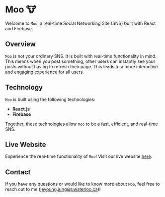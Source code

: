 # Moo :cow:

Welcome to `Moo`, a real-time Social Networking Site (SNS) built with React and Firebase. 

## Overview
`Moo` is not your ordinary SNS. It is built with real-time functionality in mind. This means when you post something, other users can instantly see your posts without having to refresh their page. This leads to a more interactive and engaging experience for all users.

## Technology
`Moo` is built using the following technologies:
- **React.js**
- **Firebase**

Together, these technologies allow `Moo` to be a fast, efficient, and real-time SNS.

## Live Website
Experience the real-time functionality of `Moo`! Visit our live website [here](https://jeyoungjung.github.io/Moo).

## Contact
If you have any questions or would like to know more about `Moo`, feel free to reach out to me (jeyoung.jung@uwaterloo.ca)!

